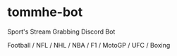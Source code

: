 # tommhe-bot
Sport's Stream Grabbing Discord Bot

Football / NFL / NHL / NBA / F1 / MotoGP / UFC / Boxing
